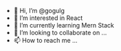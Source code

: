 - 👋 Hi, I’m @gogulg
- 👀 I’m interested in React
- 🌱 I’m currently learning Mern Stack
- 💞️ I’m looking to collaborate on ...
- 📫 How to reach me ...

<!---
gogulg/gogulg is a ✨ special ✨ repository because its `README.md` (this file) appears on your GitHub profile.
You can click the Preview link to take a look at your changes.
--->
